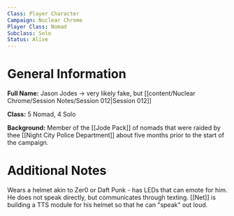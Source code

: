 ```yaml
---
Class: Player Character
Campaign: Nuclear Chrome
Player Class: Nomad
Subclass: Solo
Status: Alive
---
```

# General Information
**Full Name:** Jason Jodes -> very likely fake, but [[content/Nuclear Chrome/Session Notes/Session 012|Session 012]] 

**Class:** 5 Nomad, 4 Solo

**Background:**  Member of the [[Jode Pack]] of nomads that were raided by thee [[Night City Police Department]] about five months prior to the start of the campaign.
# Additional Notes
Wears a helmet akin to Zer0 or Daft Punk - has LEDs that can emote for him. He does not speak directly, but communicates through texting. [[Net]] is building a TTS module for his helmet so that he can "speak" out loud.